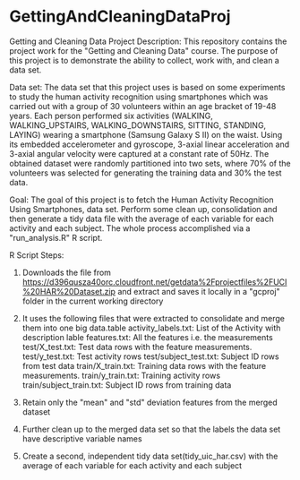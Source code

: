 # GettingAndCleaningDataProj
Getting and Cleaning Data Project
Description:
This repository contains the project work for the "Getting and Cleaning Data" course. The purpose of this project is to demonstrate the ability to collect, work with, and clean a data set. 

Data set:
The data set that this project uses is based on some experiments to study the human activity recognition using smartphones which was carried out with a group of 30 volunteers within an age bracket of 19-48 years. Each person performed six activities (WALKING, WALKING_UPSTAIRS, WALKING_DOWNSTAIRS, SITTING, STANDING, LAYING) wearing a smartphone (Samsung Galaxy S II) on the waist. Using its embedded accelerometer and gyroscope, 3-axial linear acceleration and 3-axial angular velocity were captured at a constant rate of 50Hz. The obtained dataset were randomly partitioned into two sets, where 70% of the volunteers was selected for generating the training data and 30% the test data. 

Goal:
The goal of this project is to fetch the Human Activity Recognition Using Smartphones, data set. Perform some clean up, consolidation and then generate a tidy data file with the average of each variable for each activity and each subject. The whole process accomplished via a "run_analysis.R" R script.
   
R Script Steps:
 1) Downloads the file from     https://d396qusza40orc.cloudfront.net/getdata%2Fprojectfiles%2FUCI%20HAR%20Dataset.zip and extract and saves it locally in a "gcproj" folder in the current working directory
 
 2) It uses the following files that were extracted to consolidate and merge them into one big data.table
     activity_labels.txt: List of the Activity with description lable
     features.txt: All the features i.e. the measurements
     test/X_test.txt: Test data rows with the feature measurements.
     test/y_test.txt: Test activity rows
     test/subject_test.txt: Subject ID rows from test data
     train/X_train.txt: Training data rows with the feature measurements.
     train/y_train.txt: Training activity rows
     train/subject_train.txt: Subject ID rows from training data
     
 3) Retain only the "mean" and "std" deviation features from the merged dataset
 4) Further clean up to the merged data set so that the labels the data set have descriptive variable names
 5) Create a second, independent tidy data set(tidy_uic_har.csv) with the average of each variable for each activity and each subject



